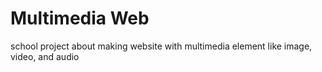 # Multimedia Web
school project about making website with multimedia element like image, video, and audio